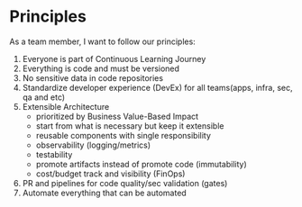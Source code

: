 # Principles

As a team member, I want to follow our principles:

1. Everyone is part of Continuous Learning Journey
1. Everything is code and must be versioned
1. No sensitive data in code repositories
1. Standardize developer experience (DevEx) for all teams(apps, infra, sec, qa and etc)
1. Extensible Architecture
    - prioritized by Business Value-Based Impact
    - start from what is necessary but keep it extensible
    - reusable components with single responsibility
    - observability (logging/metrics)
    - testability
    - promote artifacts instead of promote code (immutability)
    - cost/budget track and visibility (FinOps)
1. PR and pipelines for code quality/sec validation (gates)
1. Automate everything that can be automated
